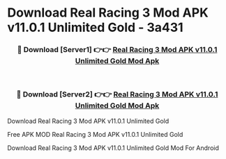 # Download Real Racing 3 Mod APK v11.0.1 Unlimited Gold - 3a431



<div align="center">
<h3>🔴 Download [Server1] 👉👉 <a href="https://momento.my/?title=Real_Racing_3_Mod_APK_v11.0.1_Unlimited_Gold">Real Racing 3 Mod APK v11.0.1 Unlimited Gold Mod Apk</a></h3><br>

<h3>🔴 Download [Server2] 👉👉 <a href="https://momento.my/?title=Real_Racing_3_Mod_APK_v11.0.1_Unlimited_Gold">Real Racing 3 Mod APK v11.0.1 Unlimited Gold Mod Apk</a></h3>
</div>



Download Real Racing 3 Mod APK v11.0.1 Unlimited Gold 

Free APK MOD Real Racing 3 Mod APK v11.0.1 Unlimited Gold 

Download Real Racing 3 Mod APK v11.0.1 Unlimited Gold Mod For Android
